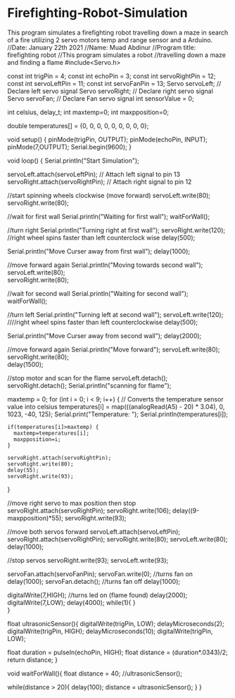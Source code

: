 # Firefighting-Robot-Simulation
This program simulates a firefighting robot travelling down a maze in search of a fire utilizing 2 servo motors temp and range sensor and a Arduino.
//Date: January 22th 2021
//Name: Muad Abdinur
//Program title: firefighting robot
//This program simulates a robot
//travelling down a maze and finding a flame
#include<Servo.h>

const int trigPin = 4;
const int echoPin = 3;
const int servoRightPin = 12;
const int servoLeftPin = 11;
const int servoFanPin = 13;
Servo servoLeft;                             // Declare left servo signal
Servo servoRight;                            // Declare right servo signal
Servo servoFan;                              // Declare Fan servo signal
int sensorValue = 0;

int celsius, delay_t;
int maxtemp=0;
int maxpposition=0;

double temperatures[] = {0, 0, 0, 0, 0, 0, 0, 0, 0};

void setup() {
  pinMode(trigPin, OUTPUT);
  pinMode(echoPin, INPUT); 
  pinMode(7,OUTPUT);
  Serial.begin(9600);
}

void loop() {
  Serial.println("Start Simulation");
  
  servoLeft.attach(servoLeftPin);                      // Attach left signal to pin 13
  servoRight.attach(servoRightPin);                     // Attach right signal to pin 12
  
  //start spinning wheels clockwise (move forward)
  servoLeft.write(80);          
  servoRight.write(80);   
  
  //wait for first wall
  Serial.println("Waiting for first wall");
  waitForWall();
  
  //turn right
  Serial.println("Turning right at first wall");
  servoRight.write(120);  //right wheel spins faster than left counterclock wise
  delay(500);

  Serial.println("Move Curser away from first wall");
  delay(1000);
  
  //move forward again
  Serial.println("Moving towards second wall");
  servoLeft.write(80);  
  servoRight.write(80);  

  
  //wait for second wall
  Serial.println("Waiting for second wall");
  waitForWall();
  
  //turn left
  Serial.println("Turning left at second wall");
  servoLeft.write(120); ////right wheel spins faster than left counterclockwise
  delay(500);
  
  Serial.println("Move Curser away from second wall");
  delay(2000);
  
  //move forward again 
  Serial.println("Move forward");
  servoLeft.write(80);    
  servoRight.write(80);  
  delay(1500);
  
  //stop motor and scan for the flame
  servoLeft.detach();        
  servoRight.detach();
  Serial.println("scanning for flame");

  maxtemp = 0;
  for (int i = 0; i < 9; i++) {
    // Converts the temperature sensor value into celsius
    temperatures[i] = map(((analogRead(A5) - 20) * 3.04), 0, 1023, -40, 125);
    Serial.print("Temperature: ");
    Serial.println(temperatures[i]);
    
    if(temperatures[i]>maxtemp) {
      maxtemp=temperatures[i];
      maxpposition=i; 
    }
    
    servoRight.attach(servoRightPin);
    servoRight.write(80);
    delay(55);
    servoRight.write(93);
  }
  
  //move right servo to max position then stop
  servoRight.attach(servoRightPin);
  servoRight.write(106);
  delay((9-maxpposition)*55);
  servoRight.write(93);
  
  
  //move both servos forward
  servoLeft.attach(servoLeftPin);
  servoRight.attach(servoRightPin);
  servoRight.write(80);
  servoLeft.write(80);
  delay(1000);
  
  //stop servos
  servoRight.write(93);
  servoLeft.write(93);
  
  
  servoFan.attach(servoFanPin);
  servoFan.write(0); //turns fan on
  delay(1000);
  servoFan.detach(); //turns fan off
  delay(1000);
 
  digitalWrite(7,HIGH); //turns led on (flame found)
  delay(2000);
  digitalWrite(7,LOW);
  delay(4000);
  while(1){
  }  
}
 
  

float ultrasonicSensor(){
  digitalWrite(trigPin, LOW);
  delayMicroseconds(2);
  digitalWrite(trigPin, HIGH);
  delayMicroseconds(10);
  digitalWrite(trigPin, LOW);

  float duration = pulseIn(echoPin, HIGH);
  float distance = (duration*.0343)/2;
  return distance;
}

void waitForWall(){
  float distance = 40; //ultrasonicSensor();

  while(distance > 20){
    delay(100);
    distance = ultrasonicSensor();
  }
}
